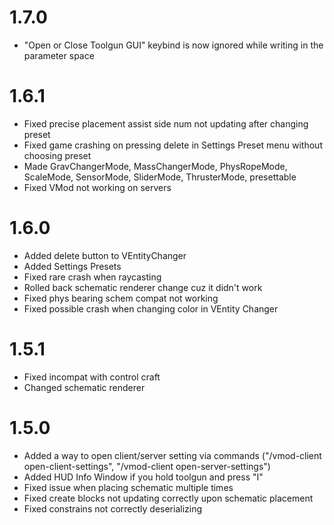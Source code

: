 # 1.7.0
* "Open or Close Toolgun GUI" keybind is now ignored while writing in the parameter space

# 1.6.1
* Fixed precise placement assist side num not updating after changing preset
* Fixed game crashing on pressing delete in Settings Preset menu without choosing preset
* Made GravChangerMode, MassChangerMode, PhysRopeMode, ScaleMode, SensorMode, SliderMode, ThrusterMode, presettable
* Fixed VMod not working on servers 

# 1.6.0
* Added delete button to VEntityChanger
* Added Settings Presets
* Fixed rare crash when raycasting
* Rolled back schematic renderer change cuz it didn't work
* Fixed phys bearing schem compat not working
* Fixed possible crash when changing color in VEntity Changer

# 1.5.1
* Fixed incompat with control craft
* Changed schematic renderer
# 1.5.0
* Added a way to open client/server setting via commands ("/vmod-client open-client-settings", "/vmod-client open-server-settings")
* Added HUD Info Window if you hold toolgun and press "I"
* Fixed issue when placing schematic multiple times
* Fixed create blocks not updating correctly upon schematic placement
* Fixed constrains not correctly deserializing